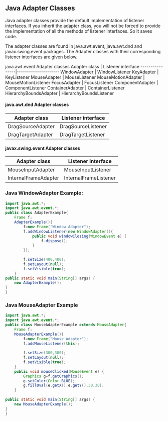 ## Java Adapter Classes
Java adapter classes provide the default implementation of listener interfaces. If you inherit the adapter class, you will not be forced to provide the implementation of all the methods of listener interfaces. So it saves code.

The adapter classes are found in java.awt.event, java.awt.dnd and javax.swing.event packages. The Adapter classes with their corresponding listener interfaces are given below.

java.awt.event Adapter classes
Adapter class  | Listener interface
----------------|---------------------
WindowAdapter |	WindowListener
KeyAdapter | KeyListener
MouseAdapter |	MouseListener
MouseMotionAdapter | MouseMotionListener
FocusAdapter |	FocusListener
ComponentAdapter |	ComponentListener
ContainerAdapter |	ContainerListener
HierarchyBoundsAdapter | HierarchyBoundsListener

 
#### java.awt.dnd Adapter classes
Adapter class |	Listener interface
-------------------|----------------
DragSourceAdapter |	DragSourceListener
DragTargetAdapter |	DragTargetListener


#### javax.swing.event Adapter classes
Adapter class |	Listener interface
----------------------|--------------------
MouseInputAdapter |	MouseInputListener
InternalFrameAdapter |	InternalFrameListener


### Java WindowAdapter Example:
```java
import java.awt.*;  
import java.awt.event.*;  
public class AdapterExample{  
    Frame f;  
    AdapterExample(){  
        f=new Frame("Window Adapter");  
        f.addWindowListener(new WindowAdapter(){  
            public void windowClosing(WindowEvent e) {  
                f.dispose();  
            }  
        });  
          
        f.setSize(400,400);  
        f.setLayout(null);  
        f.setVisible(true);  
    }  
public static void main(String[] args) {  
    new AdapterExample();  
}  
}  
```

### Java MouseAdapter Example

```java
import java.awt.*;  
import java.awt.event.*;  
public class MouseAdapterExample extends MouseAdapter{  
    Frame f;  
    MouseAdapterExample(){  
        f=new Frame("Mouse Adapter");  
        f.addMouseListener(this);  
          
        f.setSize(300,300);  
        f.setLayout(null);  
        f.setVisible(true);  
    }  
    public void mouseClicked(MouseEvent e) {  
        Graphics g=f.getGraphics();  
        g.setColor(Color.BLUE);  
        g.fillOval(e.getX(),e.getY(),30,30);  
    }  
      
public static void main(String[] args) {  
    new MouseAdapterExample();  
}  
}  
```
